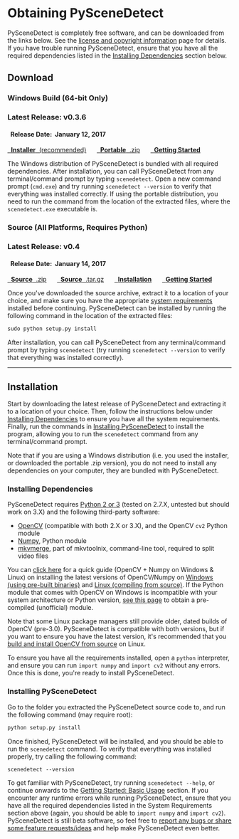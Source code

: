 
# Obtaining PySceneDetect

PySceneDetect is completely free software, and can be downloaded from the links below.  See the [license and copyright information](copyright.md) page for details.  If you have trouble running PySceneDetect, ensure that you have all the required dependencies listed in the [Installing Dependencies](#installing-dependencies) section below.


## Download

### Windows Build (64-bit Only) &nbsp; <span class="wy-text-neutral"><span class="fa fa-windows"></span></span>

<div class="important">
<h3 class="wy-text-neutral"><span class="fa fa-forward wy-text-info"></span> Latest Release: <b class="wy-text-neutral">v0.3.6</b></h3>
<h4 class="wy-text-neutral"><span class="fa fa-calendar wy-text-info"></span>&nbsp; Release Date:&nbsp; <b>January 12, 2017</b></h4>
<a href="https://github.com/Breakthrough/PySceneDetect/releases/download/v0.3.6/PySceneDetect-0.3.6-win64.msi" class="btn btn-success" style="margin-bottom:8px;" role="button"><span class="fa fa-download"></span>&nbsp; <b>Installer</b>&nbsp;&nbsp;(recommended)</a> &nbsp;&nbsp;&nbsp;&nbsp; <a href="https://github.com/Breakthrough/PySceneDetect/releases/download/v0.3.6/PySceneDetect-0.3.6-win64-portable.zip" class="btn btn-success" style="margin-bottom:8px;" role="button"><span class="fa fa-download"></span>&nbsp; <b>Portable</b>&nbsp;&nbsp;.zip</a> &nbsp;&nbsp;&nbsp;&nbsp; <a href="../examples/usage/" class="btn btn-danger" style="margin-bottom:8px;" role="button"><span class="fa fa-book"></span>&nbsp; <b>Getting Started</b></a>
</div>

The Windows distribution of PySceneDetect is bundled with all required dependencies.  After installation, you can call PySceneDetect from any terminal/command prompt by typing `scenedetect`.  Open a new command prompt (`cmd.exe`) and try running `scenedetect --version` to verify that everything was installed correctly.  If using the portable distribution, you need to run the command from the location of the extracted files, where the `scenedetect.exe` executable is.


### Source (All Platforms, Requires Python) &nbsp; <span class="wy-text-neutral"><span class="fa fa-windows"></span> &nbsp; <span class="fa fa-linux"></span> &nbsp; <span class="fa fa-apple"></span></span></h3>

<div class="important">
<h3 class="wy-text-neutral"><span class="fa fa-forward wy-text-info"></span> Latest Release: <b class="wy-text-neutral">v0.4</b></h3>
<h4 class="wy-text-neutral"><span class="fa fa-calendar wy-text-info"></span>&nbsp; Release Date:&nbsp; <b>January 14, 2017</b></h4>
<a href="https://github.com/Breakthrough/PySceneDetect/archive/v0.4.zip" class="btn btn-info" style="margin-bottom:8px;" role="button"><span class="fa fa-download"></span>&nbsp; <b>Source</b>&nbsp;&nbsp;.zip</a> &nbsp;&nbsp;&nbsp;&nbsp; <a href="https://github.com/Breakthrough/PySceneDetect/archive/v0.4.tar.gz" class="btn btn-info" style="margin-bottom:8px;" role="button"><span class="fa fa-download"></span>&nbsp; <b>Source</b>&nbsp;&nbsp;.tar.gz</a> &nbsp;&nbsp;&nbsp;&nbsp; <a href="#installation" class="btn btn-warning" style="margin-bottom:8px;" role="button"><span class="fa fa-gear"></span>&nbsp; <b>Installation</b></a> &nbsp;&nbsp;&nbsp;&nbsp; <a href="../examples/usage/" class="btn btn-danger" style="margin-bottom:8px;" role="button"><span class="fa fa-book"></span>&nbsp; <b>Getting Started</b></a>
</div>

Once you've downloaded the source archive, extract it to a location of your choice, and make sure you have the appropriate [system requirements](#installing-dependencies) installed before continuing.  PySceneDetect can be installed by running the following command in the location of the extracted files:

```md
sudo python setup.py install
```

After installation, you can call PySceneDetect from any terminal/command prompt by typing `scenedetect` (try running `scenedetect --version` to verify that everything was installed correctly).


------------------------------------------------


## Installation

Start by downloading the latest release of PySceneDetect and extracting it to a location of your choice.  Then, follow the instructions below under [Installing Dependencies](#installing-dependencies) to ensure you have all the system requirements.  Finally, run the commands in [Installing PySceneDetect](#installing-pyscenedetect) to install the program, allowing you to run the `scenedetect` command from any terminal/command prompt.

Note that if you are using a Windows distribution (i.e. you used the installer, or downloaded the portable .zip version), you do not need to install any dependencies on your computer, they are bundled with PySceneDetect.


### Installing Dependencies

PySceneDetect requires [Python 2 or 3](https://www.python.org/) (tested on 2.7.X, untested but should work on 3.X) and the following third-party software:

 - [OpenCV](http://opencv.org/) (compatible with both 2.X or 3.X), and the OpenCV `cv2` Python module
 - [Numpy](http://sourceforge.net/projects/numpy/), Python module
 - [mkvmerge](https://mkvtoolnix.download/), part of mkvtoolnix, command-line tool, required to split video files

You can [click here](http://breakthrough.github.io/Installing-OpenCV/) for a quick guide (OpenCV + Numpy on Windows & Linux) on installing the latest versions of OpenCV/Numpy on [Windows (using pre-built binaries)](http://breakthrough.github.io/Installing-OpenCV/#installing-on-windows-pre-built-binaries) and [Linux (compiling from source)](http://breakthrough.github.io/Installing-OpenCV/#installing-on-linux-compiling-from-source).  If the Python module that comes with OpenCV on Windows is incompatible with your system architecture or Python version, [see this page](http://www.lfd.uci.edu/~gohlke/pythonlibs/#opencv) to obtain a pre-compiled (unofficial) module.

Note that some Linux package managers still provide older, dated builds of OpenCV (pre-3.0).  PySceneDetect is compatible with both versions, but if you want to ensure you have the latest version, it's recommended that you [build and install OpenCV from source](http://breakthrough.github.io/Installing-OpenCV/#installing-on-linux-compiling-from-source) on Linux.
  
To ensure you have all the requirements installed, open a `python` interpreter, and ensure you can run `import numpy` and `import cv2` without any errors.  Once this is done, you're ready to install PySceneDetect.


### Installing PySceneDetect

Go to the folder you extracted the PySceneDetect source code to, and run the following command (may require root):

```md
python setup.py install
```

Once finished, PySceneDetect will be installed, and you should be able to run the `scenedetect` command.  To verify that everything was installed properly, try calling the following command:

```md
scenedetect --version
```

To get familiar with PySceneDetect, try running `scenedetect --help`, or continue onwards to the [Getting Started: Basic Usage](examples/usage.md) section.  If you encounter any runtime errors while running PySceneDetect, ensure that you have all the required dependencies listed in the System Requirements section above (again, you should be able to `import numpy` and `import cv2`).  PySceneDetect is still beta software, so feel free to [report any bugs or share some feature requests/ideas](contributing.md) and help make PySceneDetect even better.

